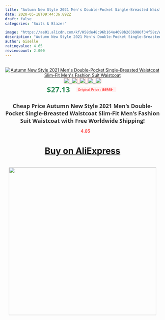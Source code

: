 ```yaml
---
title: "Autumn New Style 2021 Men's Double-Pocket Single-Breasted Waistcoat Slim-Fit Men's Fashion Suit Waistcoat"
date: 2020-05-18T09:44:36.892Z
draft: false
categories: "Suits & Blazer"

image: "https://ae01.alicdn.com/kf/H58de48c96b164e4698b265b986f34f58z/Autumn-New-Style-2021-Men-s-Double-Pocket-Single-Breasted-Waistcoat-Slim-Fit-Men-s-Fashion.jpg"
description: "Autumn New Style 2021 Men's Double-Pocket Single-Breasted Waistcoat Slim-Fit Men's Fashion Suit Waistcoat"
author: Giselle
ratingvalue: 4.65
reviewcount: 2.000
---
```

<br>
<div style="text-align: center;">
<a href="https://s.click.aliexpress.com/e/_A3sJBB" target="_blank" rel="nofollow noopener noreferrer"><img alt="Autumn New Style 2021 Men's Double-Pocket Single-Breasted Waistcoat Slim-Fit Men's Fashion Suit Waistcoat" class="magnifier-image" src="https://ae01.alicdn.com/kf/H58de48c96b164e4698b265b986f34f58z/Autumn-New-Style-2021-Men-s-Double-Pocket-Single-Breasted-Waistcoat-Slim-Fit-Men-s-Fashion.jpg_640x640.jpg">
<br>
<img style="border:1px solid salmon" src="https://ae01.alicdn.com/kf/H58de48c96b164e4698b265b986f34f58z/Autumn-New-Style-2021-Men-s-Double-Pocket-Single-Breasted-Waistcoat-Slim-Fit-Men-s-Fashion.jpg_120x120.jpg">&nbsp;&nbsp;<img style="border:1px solid salmon" src="https://ae01.alicdn.com/kf/He42861076d6d4046aafde2dc402e9c0e7/Autumn-New-Style-2021-Men-s-Double-Pocket-Single-Breasted-Waistcoat-Slim-Fit-Men-s-Fashion.jpg_120x120.jpg">&nbsp;&nbsp;<img style="border:1px solid salmon" src="https://ae01.alicdn.com/kf/Ha1adccc579514ad3b4143d96de3c31fec/Autumn-New-Style-2021-Men-s-Double-Pocket-Single-Breasted-Waistcoat-Slim-Fit-Men-s-Fashion.jpg_120x120.jpg">&nbsp;&nbsp;<img style="border:1px solid salmon" src="https://ae01.alicdn.com/kf/Hff62baad511043ceafdeaee43a99bf59L/Autumn-New-Style-2021-Men-s-Double-Pocket-Single-Breasted-Waistcoat-Slim-Fit-Men-s-Fashion.jpg_120x120.jpg">&nbsp;&nbsp;<img style="border:1px solid salmon" src="https://ae01.alicdn.com/kf/Hf40a1c06caa94beba4db3c4a338c8dd1s/Autumn-New-Style-2021-Men-s-Double-Pocket-Single-Breasted-Waistcoat-Slim-Fit-Men-s-Fashion.jpg_120x120.jpg"></a></div><br0>
<div style="text-align: center;"><span style="background-color: white; border: 0px; box-sizing: border-box; color: seagreen; display: inline-block; font-family: &quot;open sans&quot; , &quot;arial&quot; , &quot;helvetica&quot; , sans-serif , &quot;heiti&quot;; font-size: 24px; font-stretch: inherit; font-weight: 700; line-height: inherit; margin: 0px 10px 0px 0px; padding: 0px; vertical-align: middle;">$27.13 </span>
<span style="background: rgb(255 , 241 , 241); border-radius: 3px; border: 0px; box-sizing: border-box; color: #ff4747; display: inline-block; font-family: inherit; font-size: 12px; font-stretch: inherit; font-style: inherit; font-variant: inherit; font-weight: 600; line-height: inherit; margin: 0px; padding: 2px 5px; transform: scale(0.9); vertical-align: middle;">Original Price : <b style="text-decoration: line-through;">$27.13 </b> &nbsp;&nbsp;</span></div>
<h1 style="color: #333333; display: inline-block; font-family: &quot;open sans&quot; , &quot;arial&quot; , &quot;helvetica&quot; , sans-serif , &quot;heiti&quot;; font-size: 18px; font-stretch: inherit; font-weight: 700; text-align: center;">Cheap Price Autumn New Style 2021 Men's Double-Pocket Single-Breasted Waistcoat Slim-Fit Men's Fashion Suit Waistcoat with Free Worldwide Shipping!</h1>
<div style="color: #ff4747; text-align: center;">
<img src="https://4.bp.blogspot.com/-M0ZcTcb-5uY/XleCXlxnR4I/AAAAAAAAAEc/OrjgMkXV1oMQFaCRZj5HQwOCBcu3w1FegCPcBGAYYCw/s1600/star.png" style="height: 15px;">&nbsp;<b>4.65</b></div>
<div class="button_cont" align="center"><a class="buynow_a" href="https://s.click.aliexpress.com/e/_A3sJBB" target="_blank" rel="nofollow noopener noreferrer"><H1>Buy on AliExpress</H1></a></div><br>
<div class="separator" style="clear: both; text-align: center;">
<img src="https://lh3.googleusercontent.com/-pTy5HemUv9M/XlePHvY0dAI/AAAAAAAAAE4/0nX5iRUoIWY8eMW9Dpxeirr157OZliDIgCLcBGAsYHQ/s1600/badge.gif" width="480">
</div>

